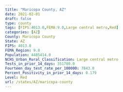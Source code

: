 ```yaml
---
title: "Maricopa County, AZ"
date: 2021-02-01
draft: false
type: county
tags: [FIPS:4013.0,FEMA:9.0,Large central metro,Red]
categories: [AZ]
County: Maricopa County
State: AZ
FIPS: 4013.0
FEMA_Region: 9.0
Population: 4485414.0
NCHS_Urban_Rural_Classification: Large central metro
Tests_in_prior_14_days: 351780.0
Fourteen_day_test_rate_per_100000: 7843.0
Percent_Positivity_in_prior_14_days: 0.179
Level: Red
url: /states/AZ/maricopa-county
---
```



